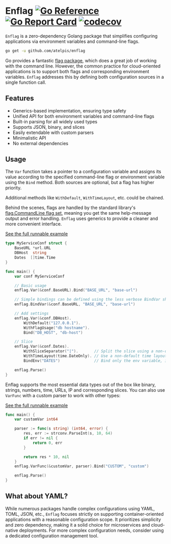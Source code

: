 # Enflag [![Go Reference](https://pkg.go.dev/badge/github.com/atelpis/enflag.svg)](https://pkg.go.dev/github.com/atelpis/enflag) [![Go Report Card](https://goreportcard.com/badge/github.com/atelpis/enflag)](https://goreportcard.com/report/github.com/atelpis/enflag) [![codecov](https://codecov.io/gh/atelpis/enflag/graph/badge.svg?token=MH84VQP6EG)](https://codecov.io/gh/atelpis/enflag)

`Enflag` is a zero-dependency Golang package that simplifies configuring
applications via environment variables and command-line flags.

```bash
go get -u github.com/atelpis/enflag
```

Go provides a fantastic [flag package](https://pkg.go.dev/flag),
which does a great job of working with the command line. However, the common
practice for cloud-oriented applications is to support both flags and
corresponding environment variables. `Enflag` addresses this by defining
both configuration sources in a single function call.

## Features

- Generics-based implementation, ensuring type safety
- Unified API for both environment variables and command-line flags
- Built-in parsing for all widely used types
- Supports JSON, binary, and slices
- Easily extendable with custom parsers
- Minimalistic API
- No external dependencies

## Usage

The `Var` function takes a pointer to a configuration variable and assigns its
value according to the specified command-line flag or environment variable
using the `Bind` method.
Both sources are optional, but a flag has higher priority.

Additional methods like `WithDefault`, `WithTimeLayout`, etc. could be chained.

Behind the scenes, flags are handled by the standard library's
[flag.CommandLine flag set](https://pkg.go.dev/flag#CommandLine), meaning
you get the same help-message output and error handling. `Enflag` uses
generics to provide a cleaner and more convenient interface.

[See the full runnable example](https://pkg.go.dev/github.com/atelpis/enflag#example-package)

```go
type MyServiceConf struct {
    BaseURL *url.URL
    DBHost  string
    Dates  []time.Time
}

func main() {
    var conf MyServiceConf

    // Basic usage
    enflag.Var(&conf.BaseURL).Bind("BASE_URL", "base-url")

    // Simple bindings can be defined using the less verbose BindVar shortcut
    enflag.BindVar(&conf.BaseURL, "BASE_URL", "base-url")

    // Add settings
    enflag.Var(&conf.DBHost).
        WithDefault("127.0.0.1").
        WithFlagUsage("db hostname").
        Bind("DB_HOST", "db-host")

    // Slice
    enflag.Var(&conf.Dates).
        WithSliceSeparator("|").       // Split the slice using a non-default separator
        WithTimeLayout(time.DateOnly). // Use a non-default time layout
        BindEnv("DATES")               // Bind only the env variable, ignore the flag

    enflag.Parse()
}
```

Enflag supports the most essential data types out of the box like binary, strings,
numbers, time, URLs, IP and corresponding slices.
You can also use `VarFunc` with a custom parser to work with other types:

[See the full runnable example](https://pkg.go.dev/github.com/atelpis/enflag#example-package)

```go
func main() {
    var customVar int64

    parser := func(s string) (int64, error) {
        res, err := strconv.ParseInt(s, 10, 64)
        if err != nil {
            return 0, err
        }

        return res * 10, nil
    }
    enflag.VarFunc(&customVar, parser).Bind("CUSTOM", "custom")

    enflag.Parse()
}
```

## What about YAML?

While numerous packages handle complex configurations using YAML, TOML, JSON,
etc., `Enflag` focuses strictly on supporting container-oriented applications
with a reasonable configuration scope. It prioritizes simplicity and zero
dependency, making it a solid choice for microservices and cloud-native deployments. For more complex configuration needs, consider using a dedicated configuration management tool.
